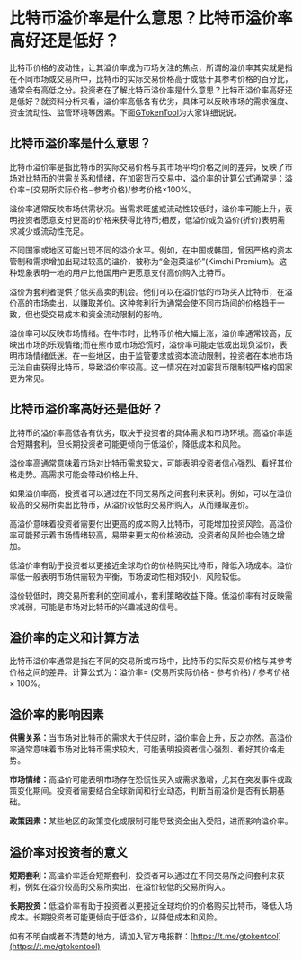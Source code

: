 # 比特币溢价率是什么意思？比特币溢价率高好还是低好？

比特币价格的波动性，让其溢价率成为市场关注的焦点，所谓的溢价率其实就是指在不同市场或交易所中，比特币的实际交易价格高于或低于其参考价格的百分比，通常会有高低之分。投资者在了解比特币溢价率是什么意思？比特币溢价率高好还是低好？就资料分析来看，溢价率高低各有优劣，具体可以反映市场的需求强度、资金流动性、监管环境等因素。下面[GTokenTool](https://www.gtokentool.com)为大家详细说说。

## 比特币溢价率是什么意思？

比特币溢价率是指比特币的实际交易价格与其市场平均价格之间的差异，反映了市场对比特币的供需关系和情绪，在加密货币交易中，溢价率的计算公式通常是：溢价率=(交易所实际价格−参考价格)/参考价格×100%。

溢价率通常反映市场供需状况。当需求旺盛或流动性较低时，溢价率可能上升，表明投资者愿意支付更高的价格来获得比特币;相反，低溢价或负溢价(折价)表明需求减少或流动性充足。

不同国家或地区可能出现不同的溢价水平。例如，在中国或韩国，曾因严格的资本管制和需求增加出现过较高的溢价，被称为“金泡菜溢价”(Kimchi Premium)。这种现象表明一地的用户比他国用户更愿意支付高价购入比特币。

溢价为套利者提供了低买高卖的机会。他们可以在溢价低的市场买入比特币，在溢价高的市场卖出，以赚取差价。这种套利行为通常会使不同市场间的价格趋于一致，但也受交易成本和资金流动限制的影响。

溢价率可以反映市场情绪。在牛市时，比特币价格大幅上涨，溢价率通常较高，反映出市场的乐观情绪;而在熊市或市场恐慌时，溢价率可能走低或出现负溢价，表明市场情绪低迷。在一些地区，由于监管要求或资本流动限制，投资者在本地市场无法自由获得比特币，导致溢价率较高。这一情况在对加密货币限制较严格的国家更为常见。

## 比特币溢价率高好还是低好？

比特币的溢价率高低各有优劣，取决于投资者的具体需求和市场环境。高溢价率适合短期套利，但长期投资者可能更倾向于低溢价，降低成本和风险。

溢价率高通常意味着市场对比特币需求较大，可能表明投资者信心强烈、看好其价格走势。高需求可能会带动价格上升。

如果溢价率高，投资者可以通过在不同交易所之间套利来获利。例如，可以在溢价较高的交易所卖出比特币，从溢价较低的交易所购入，从而赚取差价。

高溢价意味着投资者需要付出更高的成本购入比特币，可能增加投资风险。高溢价率可能预示着市场情绪较高，易带来更大的价格波动，投资者的风险也会随之增加。

低溢价率有助于投资者以更接近全球均价的价格购买比特币，降低入场成本。溢价率低一般表明市场供需较为平衡，市场波动性相对较小，风险较低。

溢价较低时，跨交易所套利的空间减小，套利策略收益下降。低溢价率有时反映需求减弱，可能是市场对比特币的兴趣减退的信号。

## 溢价率的定义和计算方法

比特币溢价率通常是指在不同的交易所或市场中，比特币的实际交易价格与其参考价格之间的差异。计算公式为：溢价率= (交易所实际价格 - 参考价格) / 参考价格 × 100%。

## 溢价率的影响因素

**供需关系：**&#x5F53;市场对比特币的需求大于供应时，溢价率会上升，反之亦然。高溢价率通常意味着市场对比特币需求较大，可能表明投资者信心强烈、看好其价格走势。

**市场情绪：**&#x9AD8;溢价可能表明市场存在恐慌性买入或需求激增，尤其在突发事件或政策变化期间。投资者需要结合全球新闻和行业动态，判断当前溢价是否有长期基础。

**政策因素：**&#x67D0;些地区的政策变化或限制可能导致资金出入受阻，进而影响溢价率。

## 溢价率对投资者的意义

**短期套利：**&#x9AD8;溢价率适合短期套利，投资者可以通过在不同交易所之间套利来获利，例如在溢价较高的交易所卖出，在溢价较低的交易所购入。

**长期投资：**&#x4F4E;溢价率有助于投资者以更接近全球均价的价格购买比特币，降低入场成本。长期投资者可能更倾向于低溢价，以降低成本和风险。

如有不明白或者不清楚的地方，请加入官方电报群：[https://t.me/gtokentool](https://t.me/gtokentool)

